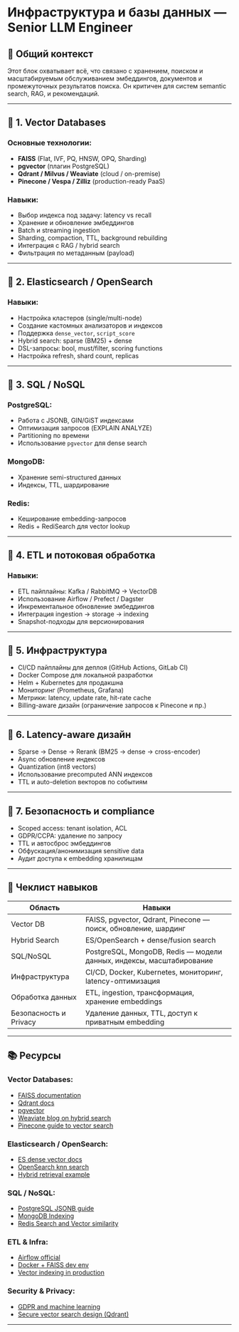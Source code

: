 # Инфраструктура и базы данных — Senior LLM Engineer

## 🧱 Общий контекст

Этот блок охватывает всё, что связано с хранением, поиском и масштабируемым обслуживанием эмбеддингов, документов и промежуточных результатов поиска. Он критичен для систем semantic search, RAG, и рекомендаций.

---

## 🔹 1. Vector Databases

### Основные технологии:
- **FAISS** (Flat, IVF, PQ, HNSW, OPQ, Sharding)
- **pgvector** (плагин PostgreSQL)
- **Qdrant / Milvus / Weaviate** (cloud / on-premise)
- **Pinecone / Vespa / Zilliz** (production-ready PaaS)

### Навыки:
- Выбор индекса под задачу: latency vs recall
- Хранение и обновление эмбеддингов
- Batch и streaming ingestion
- Sharding, compaction, TTL, background rebuilding
- Интеграция с RAG / hybrid search
- Фильтрация по метаданным (payload)

---

## 🔹 2. Elasticsearch / OpenSearch

### Навыки:
- Настройка кластеров (single/multi-node)
- Создание кастомных анализаторов и индексов
- Поддержка `dense_vector`, `script_score`
- Hybrid search: sparse (BM25) + dense
- DSL-запросы: bool, must/filter, scoring functions
- Настройка refresh, shard count, replicas

---

## 🔹 3. SQL / NoSQL

### PostgreSQL:
- Работа с JSONB, GIN/GiST индексами
- Оптимизация запросов (EXPLAIN ANALYZE)
- Partitioning по времени
- Использование `pgvector` для dense search

### MongoDB:
- Хранение semi-structured данных
- Индексы, TTL, шардирование

### Redis:
- Кеширование embedding-запросов
- Redis + RediSearch для vector lookup

---

## 🔹 4. ETL и потоковая обработка

### Навыки:
- ETL пайплайны: Kafka / RabbitMQ → VectorDB
- Использование Airflow / Prefect / Dagster
- Инкрементальное обновление эмбеддингов
- Интеграция ingestion → storage → indexing
- Snapshot-подходы для версионирования

---

## 🔹 5. Инфраструктура

- CI/CD пайплайны для деплоя (GitHub Actions, GitLab CI)
- Docker Compose для локальной разработки
- Helm + Kubernetes для продакшна
- Мониторинг (Prometheus, Grafana)
- Метрики: latency, update rate, hit-rate cache
- Billing-aware дизайн (ограничение запросов к Pinecone и пр.)

---

## 🔹 6. Latency-aware дизайн

- Sparse → Dense → Rerank (BM25 → dense → cross-encoder)
- Async обновление индексов
- Quantization (int8 vectors)
- Использование precomputed ANN индексов
- TTL и auto-deletion векторов по событиям

---

## 🔹 7. Безопасность и compliance

- Scoped access: tenant isolation, ACL
- GDPR/CCPA: удаление по запросу
- TTL и автосброс эмбеддингов
- Обфускация/анонимизация sensitive data
- Аудит доступа к embedding хранилищам

---

## 📌 Чеклист навыков

| Область                   | Навыки                                                                 |
|--------------------------|------------------------------------------------------------------------|
| Vector DB                | FAISS, pgvector, Qdrant, Pinecone — поиск, обновление, шардинг       |
| Hybrid Search            | ES/OpenSearch + dense/fusion search                                   |
| SQL/NoSQL                | PostgreSQL, MongoDB, Redis — модели данных, индексы, масштабирование |
| Инфраструктура           | CI/CD, Docker, Kubernetes, мониторинг, latency-оптимизация            |
| Обработка данных         | ETL, ingestion, трансформация, хранение embeddings                    |
| Безопасность и Privacy   | Удаление данных, TTL, доступ к приватным embedding                    |

---

## 📚 Ресурсы

### Vector Databases:
- [FAISS documentation](https://github.com/facebookresearch/faiss)
- [Qdrant docs](https://qdrant.tech/documentation/)
- [pgvector](https://github.com/pgvector/pgvector)
- [Weaviate blog on hybrid search](https://weaviate.io/blog/hybrid-search-1)
- [Pinecone guide to vector search](https://docs.pinecone.io/docs/overview)

### Elasticsearch / OpenSearch:
- [ES dense vector docs](https://www.elastic.co/guide/en/elasticsearch/reference/current/dense-vector.html)
- [OpenSearch knn search](https://opensearch.org/docs/latest/search-plugins/knn/)
- [Hybrid retrieval example](https://www.elastic.co/blog/introducing-hybrid-search)

### SQL / NoSQL:
- [PostgreSQL JSONB guide](https://www.postgresqltutorial.com/postgresql-tutorial/postgresql-json/)
- [MongoDB Indexing](https://www.mongodb.com/docs/manual/indexes/)
- [Redis Search and Vector similarity](https://redis.io/docs/interact/search/)

### ETL & Infra:
- [Airflow official](https://airflow.apache.org/)
- [Docker + FAISS dev env](https://github.com/facebookresearch/faiss/issues/1736)
- [Vector indexing in production](https://sebastianraschka.com/blog/2023/approximate-nearest-neighbor-search.html)

### Security & Privacy:
- [GDPR and machine learning](https://arxiv.org/abs/1907.10320)
- [Secure vector search design (Qdrant)](https://qdrant.tech/documentation/concepts/security/)

---

